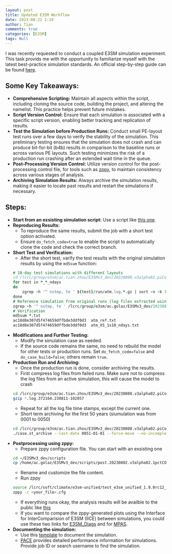 ```yaml
---
layout: post
title: Updated E3SM Workflow
date: 2023-08-22 1:19
author: Tian
comments: true
categories: [E3SM]
tags: Null
---
```

I was recently requested to conduct a coupled E3SM simulation experiment. This task provids me with the opportunity to familiarize myself with the latest best-practice simulation standards. An official step-by-step guide can be found [here](https://acme-climate.atlassian.net/wiki/spaces/DOC/pages/2309226536/Running+E3SM+step-by-step+guide).

## Some Key Takeaways:
- **Comprehensive Scripting:** Maintain all aspects within the script, including cloning the source code, building the project, and altering the namelist. This practice helps prevent future mistakes.
- **Script Version Control:** Ensure that each simulation is associated with a specific script version, enabling better tracking and replication of results.
- **Test the Simulation before Production Runs:** Conduct small PE-layout test runs over a few days to verify the stability of the simulation. This preliminary testing ensures that the simulation does not crash and can produce bit-for-bit (b4b) results in comparison to the baseline runs or across various PE layouts. Such testing minimizes the risk of a production run crashing after an extended wait time in the queue.
- **Post-Processing Version Control:** Utilize version control for the post-processing control file, for tools such as [zppy](https://e3sm.org/resources/tools/end-to-end-processing/zppy/), to maintain consistency across various stages of analysis.
- **Archiving Simulation Results:** Always archive the simulation results, making it easier to locate past results and restart the simulations if necessary.

## Steps:
- **Start from an exsisting simulation script:** Use a script like [this one](https://github.com/E3SM-Project/SimulationScripts/blob/master/archive/CoupledGroup/v3_dev/run.20230808.v3alpha02.piControl.chrysalis.sh).
- **Reproducing Results:**
    - To reproduce the same results, submit the job with a short test option activated.
    - Ensure `do_fetch_code=true` to enable the script to automatically clone the code and check the correct branch.
- **Short Test and Verification:**
    - After the short test, varify the test results with the original simulation results by using the `md5sum` function:
    ```fortran
    # 10-day test simulations with different layouts
    cd /lcrc/group/e3sm/ac.tian.zhou/E3SMv3_dev/20230808.v3alpha02.piControl.chrysalis/tests
    for test in *_*_ndays
    do
        zgrep -h '^ nstep, te ' ${test}/run/atm.log.*.gz | sort -n -k 3,3 | uniq > atm_${test}.txt
    done
    # Reference simulation from original runs (log files extracted using zstash)
    zgrep -h '^ nstep, te ' /lcrc/group/e3sm/ac.golaz/E3SMv3_dev/20230808.v3alpha02.piControl.chrysalis/original/archive/logs/atm.log.347003.230622-141836.gz | sort -n -k 3,3 | uniq | head -n 482 > atm_ref.txt
    # Verification
    md5sum *.txt
    ac18d8e307d5f474659dffbde3ddf0d3  atm_ref.txt
    ac18d8e307d5f474659dffbde3ddf0d3  atm_XS_1x10_ndays.txt
    ```
- **Modifications and Further Testing:**
    - Modify the simulation case as needed.
    - If the source code remains the same, no need to rebuild the model for other tests or production runs. Set `do_fetch_code=false` and `do_case_build=false`; others remain `true`.
- **Production Run and Archiving:**
    - Once the production run is done, consider archiving the results.
    - First compress log files from failed runs. Make sure not to compress the log files from an active simulation, this will cause the model to crash
    ```bash
    cd /lcrc/group/e3sm/ac.tian.zhou/E3SMv3_dev/20230808.v3alpha02.piControl.chrysalis/run
    gzip *.log.372164.230811-102057 
    ```
    - Repeat for all the log file time stamps, except the current one.
    - Short term archiving for the first 50 years (siumulation was from 0001 to 0050)
    ```bash
    cd /lcrc/group/e3sm/ac.tian.zhou/E3SMv3_dev/20230808.v3alpha02.piControl.chrysalis/case_scripts
    ./case.st_archive --last-date 0051-01-01 --force-move --no-incomplete-logs
    ```
- **Postprocessing using zppy:**
    - Prepare zppy configuration file. You can start with an exsisting one
    ```bash
    cd ~/E3SMv3_dev/scripts
    cp /home/ac.golaz/E3SMv3_dev/scripts/post.20230802.v3alpha02.1pctCO2_0101.chrysalis.cfg .
    ```
    - Rename and customize the file content.
    - Run zppy
    ```bash
    source /lcrc/soft/climate/e3sm-unified/test_e3sm_unified_1.9.0rc12_chrysalis.sh
    zppy -c <your_file>.cfg
    ```
    - If everything runs okay, the analysis results will be availble to the public like [this](https://web.lcrc.anl.gov/public/e3sm/diagnostic_output/ac.tian.zhou/E3SMv3_dev/longpipe/20230808.v3alpha02.piControl.chrysalis/)
    - If you want to compare the zppy-generated plots using the Interface for InterComparision of E3SM (IICE) between simulations, you could use these two links for [E3SM_Diags](https://portal.nersc.gov/project/e3sm/iice/) and for [MPAS](https://portal.nersc.gov/project/e3sm/iice/mpas-a/). 
- **Documenting the simulation:**
  - Use this [template](https://acme-climate.atlassian.net/wiki/spaces/EWCG/pages/2297299190/Simulation+Run+Template) to document the simulation.
  - [PACE](https://pace.ornl.gov/) provides detailed performance information for simulations. Provide job ID or search username to find the simulation.
